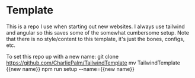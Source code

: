 
# Template
This is a repo I use when starting out new websites. I always use tailwind and angular so this saves some of the somewhat cumbersome setup. Note that there is no style/content to this template, it's just the bones, configs, etc.

To set this repo up with a new name:
  git clone https://github.com/CharliePalm/TailwindTemplate
  mv TailwindTemplate {{new name}}
  npm run setup --name={{new name}}
